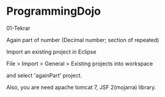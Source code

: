 ProgrammingDojo
===============
01-Tekrar

Again part of number (Decimal number; section of repeated)

Import an existing project in Eclipse

File > Import > General > Existing projects into workspace

and select 'againPart' project.

Also, you are need apache tomcat 7, JSF 2(mojarra) library.
